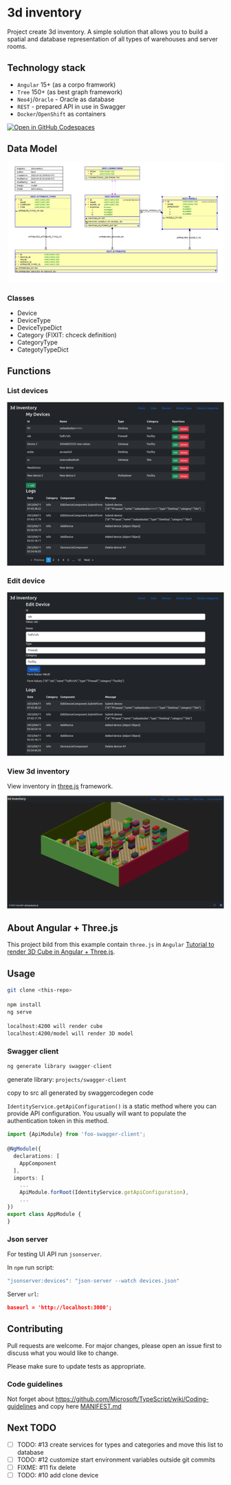 # 3d inventory

Project create 3d inventory. A simple solution that allows you to build a spatial and database representation of all types of warehouses and server rooms.

## Technology stack

- `Angular` 15+ (as a corpo framwork)
- `Tree` 150+ (as best graph framework)
- `Neo4j`/`Oracle` - Oracle as database
- `REST` - prepared API in use in Swagger
- `Docker`/`OpenShift` as containers

[![Open in GitHub Codespaces](https://github.com/codespaces/badge.svg)](https://github.com/codespaces/new?hide_repo_select=true&ref=main&repo=0000000&machine=premiumLinux&devcontainer_path=.devcontainer%2Fdevcontainer.json&location=WestUs2)

## Data Model

![drawing](/src/assets/img/Screenshot%20from%202023-05-01%2008-40-25.png)

### Classes

- Device
- DeviceType
- DeviceTypeDict
- Category (FIXIT: chceck definition)
- CategoryType
- CategotyTypeDict

## Functions

### List devices

![](/src/assets/img/Screenshot%202023-04-11%20at%2007-51-03%203d%20inventory.png)

### Edit device

![](/src/assets/img/Screenshot%202023-04-11%20at%2007-50-36%203d%20inventory.png)

### View 3d inventory

View inventory in [three.js](https://threejs.org/) framework.

![drawing](/src/assets/img/Screenshot%20from%202023-05-01%2008-29-25.png)

## About Angular + Three.js

This project bild from this example contain `three.js` in `Angular` [Tutorial to render 3D Cube in Angular + Three.js](https://srivastavaanurag79.medium.com/hello-cube-your-first-three-js-scene-in-angular-176c44b9c6c0).

## Usage

```bash
git clone <this-repo>

npm install
ng serve

localhost:4200 will render cube
localhost:4200/model will render 3D model
```

### Swagger client

```js
ng generate library swagger-client
```

generate library: `projects/swagger-client`

copy to src all generated by swaggercodegen code

`IdentityService.getApiConfiguration()` is a static method where you can provide API configuration. You usually will want to populate the authentication token in this method.

```ts
import {ApiModule} from 'foo-swagger-client';

@NgModule({
  declarations: [
    AppComponent
  ],
  imports: [
    ...
    ApiModule.forRoot(IdentityService.getApiConfiguration),
    ...
})
export class AppModule {
}
```

### Json server

For testing UI API run `jsonserver`.

In `npm` run script:

```js
"jsonserver:devices": "json-server --watch devices.json"
```

Server `url`:

```json
baseurl = 'http://localhost:3000';
```

## Contributing

Pull requests are welcome. For major changes, please open an issue first to discuss what you would like to change.

Please make sure to update tests as appropriate.

### Code guidelines

Not forget about https://github.com/Microsoft/TypeScript/wiki/Coding-guidelines and copy here [MANIFEST.md](MANIFEST.md)

## Next TODO

- [ ] TODO: #13 create services for types and categories and move this list to database
- [ ] TODO: #12 customize start environment variables outside git commits
- [ ] FIXME: #11 fix delete
- [ ] TODO: #10 add clone device
